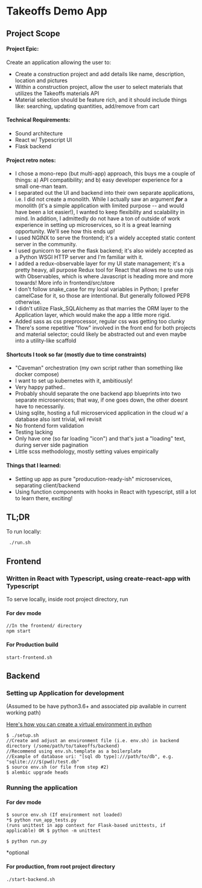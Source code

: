 # Takeoffs Demo App

## Project Scope

#### Project Epic:

Create an application allowing the user to:

- Create a construction project and add details like name, description, location and pictures
- Within a construction project, allow the user to select materials that utilizes the Takeoffs materials API
- Material selection should be feature rich, and it should include things like: searching, updating quantities, add/remove from cart

#### Technical Requirements:

- Sound architecture
- React w/ Typescript UI
- Flask backend

#### Project retro notes:

- I chose a mono-repo (but multi-app) approach, this buys me a couple of things: a) API compatibility; and b) easy developer experience for a small one-man team.
- I separated out the UI and backend into their own separate applications, i.e. I did not create a monolith. While I actually saw an argument _**for**_ a monolith (it's a simple application with limited purpose -- and would have been a lot easier!), I wanted to keep flexibility and scalability in mind. In addition, I admittedly do not have a ton of outside of work experience in setting up microservices, so it is a great learning opportunity. We'll see how this ends up!
- I used NGINX to serve the frontend; it's a widely accepted static content server in the community.
- I used gunicorn to serve the flask backend; it's also widely accepted as a Python WSGI HTTP server and I'm familiar with it.
- I added a redux-observable layer for my UI state management; it's a pretty heavy, all purpose Redux tool for React that allows me to use rxjs with Observables, which is where Javascript is heading more and more towards! More info in frontend/src/store
- I don't follow snake_case for my local variables in Python; I prefer camelCase for it, so those are intentional. But generally followed PEP8 otherwise.
- I didn't utilize Flask_SQLAlchemy as that marries the ORM layer to the Application layer, which would make the app a little more rigid.
- Added sass as css preprocessor, regular css was getting too clunky
- There's some repetitive "flow" involved in the front end for both projects and material selector; could likely be abstracted out and even maybe into a utility-like scaffold

#### Shortcuts I took so far (mostly due to time constraints)

- "Caveman" orchestration (my own script rather than something like docker compose)
- I want to set up kubernetes with it, ambitiously!
- Very happy pathed..
- Probably should separate the one backend app blueprints into two separate microservices; that way, if one goes down, the other doesnt have to necessarily.
- Using sqlite, hosting a full microserviced application in the cloud w/ a database also isnt trivial, wil revisit
- No frontend form validation
- Testing lacking
- Only have one (so far loading "icon") and that's just a "loading" text, during server side pagination
- Little scss methodology, mostly setting values empirically

#### Things that I learned:

- Setting up app as pure "producution-ready-ish" microservices, separating client/backend
- Using function components with hooks in React with typescript, still a lot to learn there, exciting!

## TL;DR

To run locally:

```
 ./run.sh
```

## Frontend

### Written in React with Typescript, using create-react-app with Typescript

To serve locally, inside root project directory, run

#### For dev mode

```
//In the frontend/ directory
npm start
```

#### For Production build

```
start-frontend.sh
```

## Backend

### Setting up Application for development

(Assumed to be have python3.6+ and associated pip available in current working path)

<a href='https://docs.python.org/3.6/library/venv.html'>Here's how you can create a virtual environment in python</a>

```
$ ./setup.sh
//Create and adjust an environment file (i.e. env.sh) in backend directory (/some/path/to/takeoffs/backend)
//Recommend using env.sh.template as a boilerplate
//Example of database uri: "[sql db type]:///path/to/db", e.g. "sqlite:////$(pwd)/test.db"
$ source env.sh (or file from step #2)
$ alembic upgrade heads
```

### Running the application

#### For dev mode

```
$ source env.sh (If environment not loaded)
*$ python run_app_tests.py
(runs unittest in app context for Flask-based unittests, if applicable) OR $ python -m unittest

$ python run.py
```

\*optional

#### For production, from root project directory

```
./start-backend.sh
```
